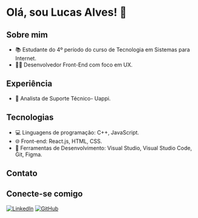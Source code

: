 # Olá, sou Lucas Alves! 👋

## Sobre mim

- 📚 Estudante do 4º período do curso de Tecnologia em Sistemas para Internet.
- 👨‍💻 Desenvolvedor Front-End com foco em UX.

## Experiência

- 💼 Analista de Suporte Técnico- Uappi.

## Tecnologias

- 💻 Linguagens de programação: C++, JavaScript.
- 🌐 Front-end: React.js, HTML, CSS.
- 🧰 Ferramentas de Desenvolvimento: Visual Studio, Visual Studio Code, Git, Figma.

## Contato

## Conecte-se comigo

[![LinkedIn](https://img.shields.io/badge/LinkedIn-000?style=for-the-badge&logo=linkedin&logoColor=0E76A8)](https://www.linkedin.com/in/lucas-antonio-santos-alves/)
[![GitHub](https://img.shields.io/badge/GitHbt-000?style=for-the-badge&logo=github&logoColor=white)](https://github.com/lucasalvessssss)
